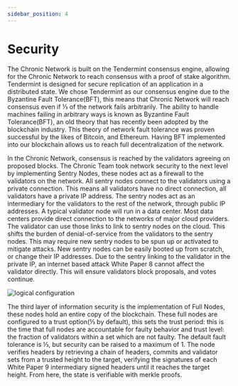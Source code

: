 ```yaml
---
sidebar_position: 4
---
```


# Security

The Chronic Network is built on the Tendermint consensus engine, allowing for the
Chronic Network to reach consensus with a proof of stake algorithm. Tendermint is
designed for secure replication of an application in a distributed state. We chose
Tendermint as our consensus engine due to the Byzantine Fault Tolerance(BFT),
this means that Chronic Network will reach consensus even if ⅓ of the network fails
arbitrarily. The ability to handle machines failing in arbitrary ways is known as
Byzantine Fault Tolerance(BFT), an old theory that has recently been adopted by the
blockchain industry. This theory of network fault tolerance was proven successful by
the likes of Bitcoin, and Ethereum. Having BFT implemented into our blockchain
allows us to reach full decentralization of the network.

In the Chronic Network, consensus is reached by the validators agreeing on
proposed blocks. The Chronic Team took network security to the next level by
implementing Sentry Nodes, these nodes act as a firewall to the validators on the
network. All sentry nodes connect to the validators using a private connection. This
means all validators have no direct connection, all validators have a private IP
address. The sentry nodes act as an intermediary for the validators to the rest of the
network, through public IP addresses. A typical validator node will run in a data
center. Most data centers provide direct connection to the networks of major cloud
providers. The validator can use those links to link to sentry nodes on the cloud. This
shifts the burden of denial-of-service from the validators to the sentry nodes. This
may require new sentry nodes to be spun up or activated to mitigate attacks. New
sentry nodes can be easily booted up from scratch, or change their IP addresses.
Due to the sentry linking to the validator in the private IP, an internet based attack
White Paper 8
cannot affect the validator directly. This will ensure validators block proposals, and
votes continue.

![logical configuration](/img/chain.png)

The third layer of information security is the implementation of Full Nodes, these
nodes hold an entire copy of the blockchain. These full nodes are configured to a
trust option(⅓ by default), this sets the trust period: this is the time that full nodes are
accountable for faulty behavior and trust level: the fraction of validators within a set
which are not faulty. The default fault tolerance is ⅓, but security can be raised to a
maximum of 1. The node verifies headers by retrieving a chain of headers, commits
and validator sets from a trusted height to the target, verifying the signatures of each
White Paper 9
intermediary signed headers until it reaches the target height. From here, the state is
verifiable with merkle proofs.
